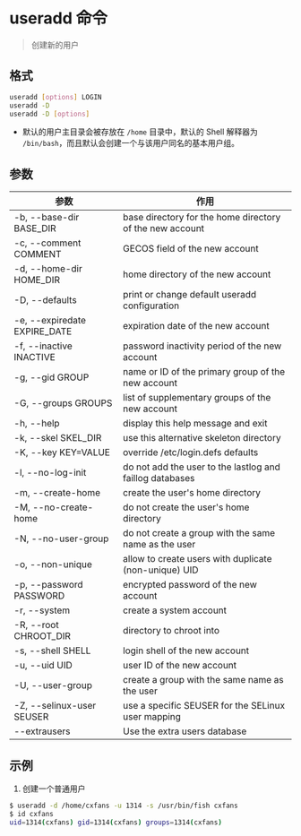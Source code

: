# useradd 命令

> 创建新的用户

## 格式

```bash
useradd [options] LOGIN
useradd -D
useradd -D [options]
```

- 默认的用户主目录会被存放在 `/home` 目录中，默认的 Shell 解释器为 `/bin/bash`，而且默认会创建一个与该用户同名的基本用户组。

## 参数

| 参数 | 作用 |
| --------- | --------- |
| -b, --base-dir BASE_DIR | base directory for the home directory of the new account |
| -c, --comment COMMENT | GECOS field of the new account |
| -d, --home-dir HOME_DIR | home directory of the new account |
| -D, --defaults | print or change default useradd configuration |
| -e, --expiredate EXPIRE_DATE | expiration date of the new account |
| -f, --inactive INACTIVE | password inactivity period of the new account |
| -g, --gid GROUP | name or ID of the primary group of the new account |
| -G, --groups GROUPS | list of supplementary groups of the new account |
| -h, --help | display this help message and exit |
| -k, --skel SKEL_DIR | use this alternative skeleton directory |
| -K, --key KEY=VALUE | override /etc/login.defs defaults |
| -l, --no-log-init | do not add the user to the lastlog and faillog databases |
| -m, --create-home | create the user's home directory |
| -M, --no-create-home | do not create the user's home directory |
| -N, --no-user-group | do not create a group with the same name as the user |
| -o, --non-unique | allow to create users with duplicate (non-unique) UID |
| -p, --password PASSWORD | encrypted password of the new account |
| -r, --system | create a system account |
| -R, --root CHROOT_DIR | directory to chroot into |
| -s, --shell SHELL | login shell of the new account |
| -u, --uid UID | user ID of the new account |
| -U, --user-group | create a group with the same name as the user |
| -Z, --selinux-user SEUSER | use a specific SEUSER for the SELinux user mapping |
| --extrausers | Use the extra users database |

## 示例

1. 创建一个普通用户

```bash
$ useradd -d /home/cxfans -u 1314 -s /usr/bin/fish cxfans
$ id cxfans
uid=1314(cxfans) gid=1314(cxfans) groups=1314(cxfans)
```
